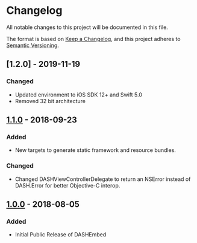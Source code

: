 # Changelog
All notable changes to this project will be documented in this file.

The format is based on [Keep a Changelog](https://keepachangelog.com/en/1.0.0/),
and this project adheres to [Semantic Versioning](https://semver.org/spec/v2.0.0.html).

## [1.2.0] - 2019-11-19
### Changed
- Updated environment to iOS SDK 12+ and Swift 5.0
- Removed 32 bit architecture

## [1.1.0] - 2018-09-23
### Added
- New targets to generate static framework and resource bundles.

### Changed
- Changed DASHViewControllerDelegate to return an NSError instead of DASH.Error for better Objective-C interop.

## [1.0.0] - 2018-08-05
### Added
- Initial Public Release of DASHEmbed

[1.1.0]: https://github.com/DashAuction/iOS-DASHEmbed/tree/1.1.0
[1.0.0]: https://github.com/DashAuction/iOS-DASHEmbed/tree/1.0.0
